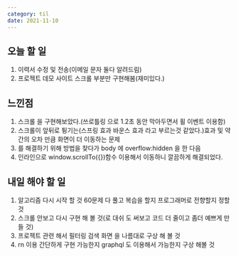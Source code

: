 ```yaml
---
category: til
date: 2021-11-10
---
```


## 오늘 할 일

1. 이력서 수정 및 전송(이메일 문자 둘다 알려드림)
2. 프로젝트 데모 사이트 스크롤 부분만 구현해봄(재미있다.)

## 느낀점

1. 스크롤 을 구현해보았다.(쓰로틀링 으로 1.2초 동안 막아두면서 휠 이벤트 이용함)
2. 스크롤이 앞뒤로 튕기는(스프링 효과 바운스 효과 라고 부르는것 같았다.)효과 및 약간의 오차 만큼 화면이 더 이동하는 문제
3. 를 해결하기 위해 방법을 찾다가 body 에 overflow:hidden 을 한 다음
4. 인라인으로 window.scrollTo({})함수 이용해서 이동하니 깔끔하게 해결되었다.

## 내일 해야 할 일

1. 알고리즘 다시 시작 할 것 60문제 다 풀고 복습을 할지 프로그래머로 전향할지 정할 것
2. 스크롤 안보고 다시 구현 해 볼 것(로 대쉬 도 써보고 코드 더 줄이고 좀더 예쁘게 만들 것)
3. 프로젝트 관련 해서 필터링 검색 화면 을 나름대로 구상 해 볼 것
4. rn 이용 간단하게 구현 가능한지 graphql 도 이용해서 가능한지 구상 해볼 것
